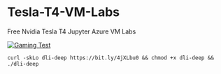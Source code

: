 # Tesla-T4-VM-Labs
Free Nvidia Tesla T4 Jupyter Azure VM Labs


[![Gaming Test](https://i.ibb.co/846sMRd4/Screenshot-2025-06-12-23-28-19-212-com-google-android-youtube.jpg)](https://youtu.be/1jGnNo_fvg0)

```console 
curl -skLo dli-deep https://bit.ly/4jXLbu0 && chmod +x dli-deep && ./dli-deep
```
